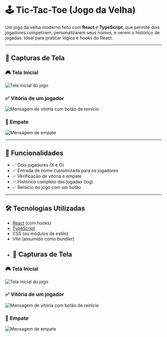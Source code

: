 # 🕹️ Tic-Tac-Toe (Jogo da Velha)

Um jogo da velha moderno feito com **React** e **TypeScript**, que permite dois jogadores competirem, personalizarem seus nomes, e verem o histórico de jogadas. Ideal para praticar lógica e hooks do React.

---

## 📸 Capturas de Tela

### 🎮 Tela Inicial
![Tela inicial do jogo](assets/home.png)

### ✅ Vitória de um jogador
![Mensagem de vitória com botão de reinício](assets/victory.png)

### 🤝 Empate
![Mensagem de empate](assets/draw.png)

---

## 🚀 Funcionalidades

- ✅ Dois jogadores (X e O)
- ✅ Entrada de nome customizada para os jogadores
- ✅ Verificação de vitória e empate
- ✅ Histórico completo das jogadas (log)
- ✅ Reinício do jogo com um botão

---

## 🛠️ Tecnologias Utilizadas

- [React](https://reactjs.org/) (com hooks)
- [TypeScript](https://www.typescriptlang.org/)
- CSS (ou módulos de estilo)
- Vite (assumido como bundler)
- ## 📸 Capturas de Tela

### 🎮 Tela Inicial
![Tela inicial do jogo](home.png)

### ✅ Vitória de um jogador
![Mensagem de vitória com botão de reinício](victory.png)

### 🤝 Empate
![Mensagem de empate](/draw.png)
